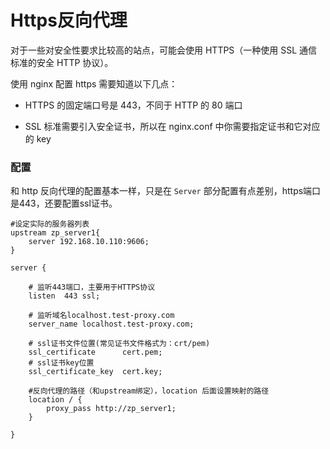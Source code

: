 # Https反向代理

对于一些对安全性要求比较高的站点，可能会使用 HTTPS（一种使用 SSL 通信标准的安全 HTTP 协议）。

使用 nginx 配置 https 需要知道以下几点：

- HTTPS 的固定端口号是 443，不同于 HTTP 的 80 端口

- SSL 标准需要引入安全证书，所以在 nginx.conf 中你需要指定证书和它对应的 key

### 配置

和 http 反向代理的配置基本一样，只是在 `Server` 部分配置有点差别，https端口是443，还要配置ssl证书。

```text
#设定实际的服务器列表
upstream zp_server1{
    server 192.168.10.110:9606;
}

server {

	# 监听443端口，主要用于HTTPS协议
    listen  443 ssl;

    # 监听域名localhost.test-proxy.com
    server_name localhost.test-proxy.com;

    # ssl证书文件位置(常见证书文件格式为：crt/pem)
    ssl_certificate      cert.pem;
    # ssl证书key位置
    ssl_certificate_key  cert.key;

    #反向代理的路径（和upstream绑定），location 后面设置映射的路径
    location / {
        proxy_pass http://zp_server1;
    }

}
```
